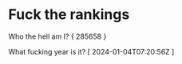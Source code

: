 # Fuck the rankings

Who the hell am I?
{ 285658 }

What fucking year is it?
[ 2024-01-04T07:20:56Z ]
